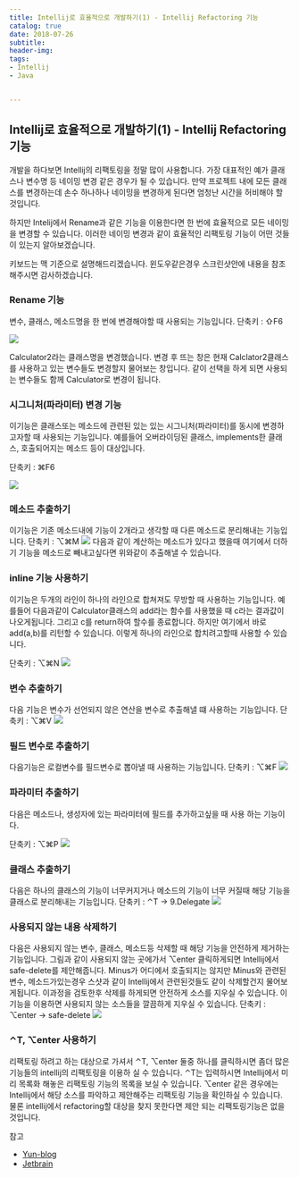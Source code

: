 ```yaml
---
title: Intellij로 효율적으로 개발하기(1) - Intellij Refactoring 기능
catalog: true
date: 2018-07-26
subtitle:
header-img:
tags:
- Intellij
- Java


---
```


## Intellij로 효율적으로 개발하기(1) - Intellij Refactoring 기능
개발을 하다보면 Intellij의 리팩토링을 정말 많이 사용합니다. 가장 대표적인 예가 클래스나 변수명 등 네이밍 변경 같은 경우가 될 수 있습니다. 만약 프로젝트 내에 모든 클래스를 변경하는데 손수 하나하나 네이밍을 변경하게 된다면 엄청난 시간을 허비해야 할 것입니다.

하지만 Intelij에서 Rename과 같은 기능을 이용한다면 한 번에 효율적으로 모든 네이밍을 변경할 수 있습니다. 이러한 네이밍 변경과 같이 효율적인 리팩토링 기능이 어떤 것들이 있는지 알아보겠습니다.

키보드는 맥 기준으로 설명해드리겠습니다. 윈도우같은경우 스크린샷안에 내용을 참조해주시면 감사하겠습니다.


### Rename 기능
변수, 클래스, 메소드명을 한 번에 변경해야할 때 사용되는 기능입니다. 
단축키 : ⇧F6

![](https://media.giphy.com/media/2ZYF2T6oZhwRQSOc9U/giphy.gif)

Calculator2라는 클래스명을 변경했습니다. 변경 후 뜨는 창은 현재 Calclator2클래스를 사용하고 있는 변수들도 변경할지 물어보는 창입니다. 같이 선택을 하게 되면 사용되는 변수들도 함께 Calculator로 변경이 됩니다.


### 시그니처(파라미터) 변경 기능
이기능은 클래스또는 메소드에 관련된 있는 있는 시그니처(파라미터)를 동시에 변경하고자할 때 사용되는 기능입니다. 예를들어 오버라이딩된 클래스, implements한 클래스, 호출되어지는 메소드 등이 대상입니다. 

단축키 : ⌘F6

![](https://media.giphy.com/media/g4M2XpYWQzyvZIKpog/giphy.gif)

### 메소드 추출하기
이기능은 기존 메소드내에 기능이 2개라고 생각할 때 다른 메소드로 분리해내는 기능입니다.
단축키 : ⌥⌘M
![](https://media.giphy.com/media/cI43RnYZYe4F3Crg5s/giphy.gif)
다음과 같이 계산하는 메소드가 있다고 했을때 여기에서 더하기 기능을 메소드로 빼내고싶다면 위와같이 추출해낼 수 있습니다.


### inline 기능 사용하기
이기능은 두개의 라인이 하나의 라인으로 합쳐져도 무방할 때 사용하는 기능입니다. 예를들어 다음과같이 Calculator클래스의 add라는 함수를 사용했을 때 c라는 결과값이 나오게됩니다. 그리고 c를 return하여 할수를 종료합니다. 하지만 여기에서 바로 add(a,b)를 리턴할 수 있습니다. 이렇게 하나의 라인으로 합치려고할때 사용할 수 있습니다.

단축키 : ⌥⌘N
![](https://media.giphy.com/media/8FGM8CmvLj1DzGgkUl/giphy.gif)

### 변수 추출하기
다음 기능은 변수가 선언되지 않은 연산을 변수로 추출해낼 떄 사용하는 기능입니다. 
단축키 : ⌥⌘V
![](https://media.giphy.com/media/3MfkF5HSKKDXtKJnkD/giphy.gif)

### 필드 변수로 추출하기
다음기능은 로컬변수를 필드변수로 뽑아낼 때 사용하는 기능입니다.
단축키 : ⌥⌘F
![](https://media.giphy.com/media/3FlLs9iLtklaDrUdD2/giphy.gif)

### 파라미터 추출하기
다음은 메소드나, 생성자에 있는 파라미터에 필드를 추가하고싶을 때 사용 하는 기능이다. 

단축키 : ⌥⌘P
![](https://media.giphy.com/media/1gTQTENa4OtKhwBnEz/giphy.gif)


### 클래스 추출하기
다음은 하나의 클래스의 기능이 너무커지거나 메소드의 기능이 너무 커질때 해당 기능을 클래스로 분리해내는 기능입니다. 
단축키 : ⌃T -> 9.Delegate
![](https://media.giphy.com/media/xUb9f91b5mCZlptTzd/giphy.gif)


### 사용되지 않는 내용 삭제하기
다음은 사용되지 않는 변수, 클래스, 메소드등 삭제할 때 해당 기능을 안전하게 제거하는 기능입니다. 그림과 같이 사용되지 않는 곳에가서 ⌥enter 클릭하게되면 Intellij에서 safe-delete를 제안해줍니다. Minus가 어디에서 호출되지는 않지만 Minus와 관련된 변수, 메소드가있는경우 스샷과 같이 Intellij에서 관련된것들도 같이 삭제할건지 물어보게됩니다. 이과정을 검토한후 삭제를 하게되면 안전하게 소스를 지우실 수 있습니다. 이기능을 이용하면 사용되지 않는 소스들을 깔끔하게 지우실 수 있습니다.
단축키 : ⌥enter -> safe-delete
![](https://media.giphy.com/media/21S3x4GAh4XeHZDqZq/giphy.gif)


### ⌃T, ⌥enter 사용하기
리팩토링 하려고 하는 대상으로 가셔서 ⌃T, ⌥enter 둘중 하나를 클릭하시면 좀더 많은 기능들의 intellij의 리팩토링을 이용하 실 수 있습니다. ⌃T는 입력하시면 Intellij에서 미리 목록화 해놓은 리팩토링 기능의 목록을 보실 수 있습니다. ⌥enter 같은 경우에는 Intellij에서 해당 소스를 파악하고 제안해주는 리팩토링 기능을 확인하실 수 있습니다. 물론 intellij에서 refactoring할 대상을 찾지 못한다면 제안 되는 리팩토링기능은 없을것입니다.



참고
* [Yun-blog](https://cheese10yun.github.io/intellij-refactoring/)
* [Jetbrain](https://www.jetbrains.com/)
